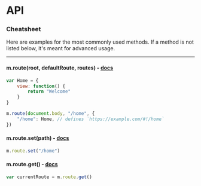 # API

### Cheatsheet

Here are examples for the most commonly used methods. If a method is not listed below, it's meant for advanced usage.


---

#### m.route(root, defaultRoute, routes) - [docs](route.md)

```javascript
var Home = {
	view: function() {
		return "Welcome"
	}
}

m.route(document.body, "/home", {
	"/home": Home, // defines `https://example.com/#!/home`
})
```

#### m.route.set(path) - [docs](route.md#mrouteset)

```javascript
m.route.set("/home")
```

#### m.route.get() - [docs](route.md#mrouteget)

```javascript
var currentRoute = m.route.get()
```
